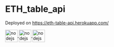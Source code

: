 # ETH_table_api

Deployed on https://eth-table-api.herokuapp.com/

<p align="left">
  <a href="https://nodejs.org" target="_blank" rel="noreferrer">
    <img src="https://cdn.jsdelivr.net/gh/devicons/devicon/icons/nodejs/nodejs-original.svg" align="center" alt="nodejs" width="40" height="40"/>
  </a>
  
  <a href="https://www.mongodb.com/" target="_blank" rel="noreferrer">
    <img src="https://seeklogo.com/images/M/mongodb-logo-655F7D542D-seeklogo.com.png" align="center" alt="nodejs" width="40" height="40"/>
  </a>
  
  <a href="https://expressjs.com/ru/" target="_blank" rel="noreferrer">
    <img src="https://seeklogo.com/images/E/express-logo-E9DA5D0AF7-seeklogo.com.png" align="center" alt="nodejs" width="40" height="40"/>
  </a>
</p>
